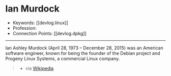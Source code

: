 
# Ian Murdock

- Keywords: [[devlog.linux]]
- Profession:
- Connection Points: [[devlog.dpkg]]

---

Ian Ashley Murdock (April 28, 1973 – December 28, 2015) was an American software engineer, known for being the founder of the Debian project and Progeny Linux Systems, a commercial Linux company.

> - via [Wikipedia](https://en.wikipedia.org/wiki/Ian%20Murdock)
